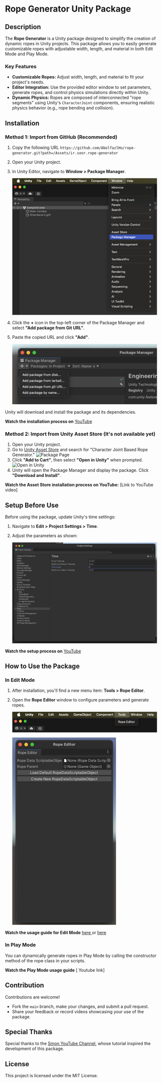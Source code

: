 
# Rope Generator Unity Package

## Description

The **Rope Generator** is a Unity package designed to simplify the creation of dynamic ropes in Unity projects. This package allows you to easily generate customizable ropes with adjustable width, length, and material in both Edit Mode and Play Mode.

### Key Features

- **Customizable Ropes:** Adjust width, length, and material to fit your project's needs.
- **Editor Integration:** Use the provided editor window to set parameters, generate ropes, and control physics simulations directly within Unity.
- **Dynamic Physics:** Ropes are composed of interconnected "rope segments" using Unity's `CharacterJoint` components, ensuring realistic physics behavior (e.g., rope bending and collision).



## Installation

### Method 1: Import from GitHub (Recommended)

1. Copy the following URL 
`https://github.com/AbolfazlHo/rope-generator.git?path=/Assets/ir.soor.rope-generator`

2. Open your Unity project.
3. In Unity Editor, navigate to **Window > Package Manager**.

    ![Package Manager Menu](images/package_manager_menu.png)
4. Click the **+** icon in the top-left corner of the Package Manager and select **"Add package from Git URL"**.
5. Paste the copied URL and click **"Add"**.

    ![Add Package from Git URL](images/add_package_from_git_url.png)

Unity will download and install the package and its dependencies.

**Watch the installation process on** [YouTube](https://youtu.be/W2dF7CE32oY)



### Method 2: Import from Unity Asset Store (It's not available yet)

1. Open your Unity project.
2. Go to [Unity Asset Store](https://assetstore.unity.com/) and search for "Character Joint Based Rope Generator."
    ![Package Page](images/asset_store_page.png)
3. Click **"Add to Cart"**, then select **"Open in Unity"** when prompted.
    ![Open in Unity](images/open_in_unity_popup.png)
4. Unity will open the Package Manager and display the package. Click **"Download and Install"**.

**Watch the Asset Store installation process on YouTube:** [Link to YouTube video]



## Setup Before Use

Before using the package, update Unity's time settings:

1. Navigate to **Edit > Project Settings > Time**.
2. Adjust the parameters as shown:

    ![Time Settings](images/time_settings.png)

**Watch the setup process on** [YouTube](https://youtu.be/_cYPLn0BSZs)



## How to Use the Package

### In Edit Mode

1. After installation, you'll find a new menu item: **Tools > Rope Editor**.
2. Open the **Rope Editor** window to configure parameters and generate ropes.

    ![Tools Menu](images/tools_menu.png)
    
    ![Rope Editor Window](images/rope_editor_window.png)

**Watch the usage guide for Edit Mode** [ here ](https://youtu.be/VUtRpSNXcN4) or [ here ](https://youtu.be/b6mohiijjOk)



### In Play Mode

You can dynamically generate ropes in Play Mode by calling the constructor method of the rope class in your scripts.

**Watch the Play Mode usage guide** [ Youtube link]



## Contribution

Contributions are welcome!

- Fork the `main` branch, make your changes, and submit a pull request.
- Share your feedback or record videos showcasing your use of the package.



## Special Thanks

Special thanks to the [Smon YouTube Channel](https://www.youtube.com/watch?v=pKSUhsyrj_4), whose tutorial inspired the development of this package.



## License

This project is licensed under the MIT License.

